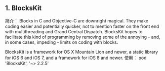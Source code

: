 
## 1. BlocksKit
简介：
Blocks in C and Objective-C are downright magical. They make coding easier and potentially quicker, not to mention faster on the front end with multithreading and Grand Central Dispatch. BlocksKit hopes to facilitate this kind of programming by removing some of the annoying - and, in some cases, impeding - limits on coding with blocks.

BlocksKit is a framework for OS X Mountain Lion and newer, a static library for iOS 6 and iOS 7, and a framework for iOS 8 and newer.
使用：
pod 'BlocksKit', '~> 2.2.5'
